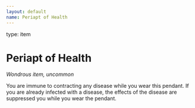 ```yaml
---
layout: default
name: Periapt of Health
---
```

type: item

# Periapt of Health 
_Wondrous item, uncommon_ 

You are immune to contracting any disease while you wear this pendant. If you are already infected with a disease, the effects of the disease are suppressed you while you wear the pendant. 